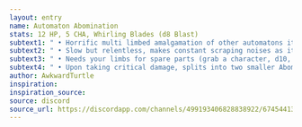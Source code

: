 ```yaml
---
layout: entry
name: Automaton Abomination
stats: 12 HP, 5 CHA, Whirling Blades (d8 Blast)
subtext1: " • Horrific multi limbed amalgamation of other automatons it has cannibalized"
subtext2: " • Slow but relentless, makes constant scraping noises as it moves"
subtext3: " • Needs your limbs for spare parts (grab a character, d10, lose a limb)"
subtext4: " • Upon taking critical damage, splits into two smaller Abominations with half stats, 6 HP, Stabbing Blades (d6)"
author: AwkwardTurtle
inspiration:
inspiration_source:
source: discord
source_url: https://discordapp.com/channels/499193406828838922/674544134798966806/700699391970902016
---
```

